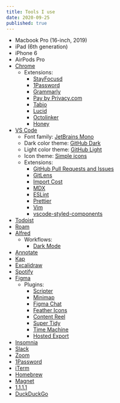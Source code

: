 ```yaml
---
title: Tools I use
date: 2020-09-25
published: true
---
```


- Macbook Pro (16-inch, 2019)
- iPad (6th generation)
- iPhone 6
- AirPods Pro
- [Chrome](https://www.google.com/chrome/)
  - Extensions:
    - [StayFocusd](https://chrome.google.com/webstore/detail/stayfocusd/laankejkbhbdhmipfmgcngdelahlfoji?hl=en)
    - [1Password](https://1password.com/downloads/mac/#browsers)
    - [Grammarly](https://www.grammarly.com/)
    - [Pay by Privacy.com](https://privacy.com/)
    - [Tabio](https://usetabio.com)
    - [Lucid](https://chrome.google.com/webstore/detail/lucid/achogfadpkcepkepcpegehpiiioihmik?hl=en)
    - [Octolinker](https://octolinker.now.sh/)
    - [Honey](https://chrome.google.com/webstore/detail/honey/bmnlcjabgnpnenekpadlanbbkooimhnj)
- [VS Code](https://code.visualstudio.com/)
  - Font family: [JetBrains Mono](https://www.jetbrains.com/lp/mono/)
  - Dark color theme: [GitHub Dark](https://marketplace.visualstudio.com/items?itemName=GitHub.github-vscode-theme)
  - Light color theme: [GitHub Light](https://marketplace.visualstudio.com/items?itemName=GitHub.github-vscode-theme)
  - Icon theme: [Simple icons](https://marketplace.visualstudio.com/items?itemName=LaurentTreguier.vscode-simple-icons)
  - Extensions:
    - [GitHub Pull Requests and Issues](https://marketplace.visualstudio.com/items?itemName=GitHub.vscode-pull-request-github)
    - [GitLens](https://marketplace.visualstudio.com/items?itemName=eamodio.gitlens)
    - [Import Cost](https://marketplace.visualstudio.com/items?itemName=wix.vscode-import-cost)
    - [MDX](https://marketplace.visualstudio.com/items?itemName=silvenon.mdx)
    - [ESLint](https://marketplace.visualstudio.com/items?itemName=dbaeumer.vscode-eslint)
    - [Prettier](https://marketplace.visualstudio.com/items?itemName=esbenp.prettier-vscode)
    - [Vim](https://marketplace.visualstudio.com/items?itemName=vscodevim.vim)
    - [vscode-styled-components](https://marketplace.visualstudio.com/items?itemName=jpoissonnier.vscode-styled-components)
- [Todoist](https://todoist.com/)
- [Roam](https://roamresearch.com/)
- [Alfred](https://www.alfredapp.com/)
  - Workflows:
    - [Dark Mode](https://github.com/sindresorhus/alfred-dark-mode)
- [Annotate](https://apps.apple.com/us/app/annotate-capture-and-share/id918207447?mt=12)
- [Kap](https://getkap.co/)
- [Excalidraw](https://excalidraw.com/)
- [Spotify](https://www.spotify.com/)
- [Figma](https://www.figma.com/)
  - Plugins:
    - [Scripter](https://www.figma.com/community/plugin/757836922707087381/Scripter)
    - [Minimap](https://www.figma.com/community/plugin/772952119002135124/Minimap)
    - [Figma Chat](https://www.figma.com/community/plugin/742073255743594050/Figma-Chat)
    - [Feather Icons](https://www.figma.com/community/plugin/744047966581015514/Feather-Icons)
    - [Content Reel](https://www.figma.com/community/plugin/731627216655469013/Content-Reel)
    - [Super Tidy](https://www.figma.com/community/plugin/731260060173130163/Super-Tidy)
    - [Time Machine](https://www.figma.com/community/plugin/734492262527930956/Time-Machine)
    - [Hosted Export](https://www.figma.com/community/plugin/886688414738743606/Hosted-Export)
- [Insomnia](https://insomnia.rest/)
- [Slack](https://slack.com/)
- [Zoom](https://zoom.us)
- [1Password](https://1password.com/)
- [iTerm](https://www.iterm2.com/)
- [Homebrew](https://brew.sh/)
- [Magnet](https://magnet.crowdcafe.com/)
- [1.1.1.1](https://1.1.1.1/)
- [DuckDuckGo](https://duckduckgo.com/)
